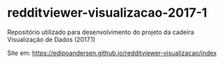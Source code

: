 # redditviewer-visualizacao-2017-1
Repositório utilizado para desenvolvimento do projeto da cadeira Visualização de Dados (2017.1)

Site em: https://edipoandersen.github.io/redditviewer-visualizacao/index
